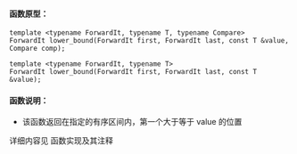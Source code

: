 
#### 函数原型：
```
template <typename ForwardIt, typename T, typename Compare>
ForwardIt lower_bound(ForwardIt first, ForwardIt last, const T &value, Compare comp);

template <typename ForwardIt, typename T>
ForwardIt lower_bound(ForwardIt first, ForwardIt last, const T &value);
```

#### 函数说明：
* 该函数返回在指定的有序区间内，第一个大于等于 value 的位置

详细内容见 函数实现及其注释

